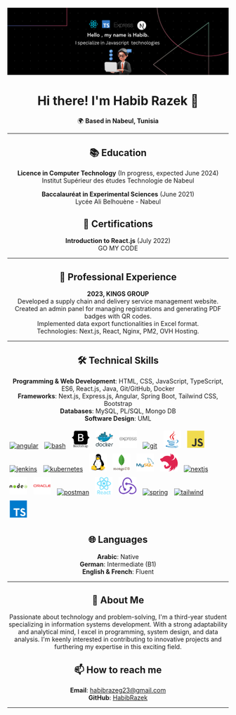 ![Banner](banner.png)
<div align="center">


# Hi there! I'm Habib Razek 👋

🌍 **Based in Nabeul, Tunisia**

---

## 📚 Education

**Licence in Computer Technology** (In progress, expected June 2024)  
Institut Supérieur des études Technologie de Nabeul

**Baccalauréat in Experimental Sciences** (June 2021)  
Lycée Ali Belhouène - Nabeul

## 📜 Certifications

**Introduction to React.js** (July 2022)  
GO MY CODE

---

## 💼 Professional Experience

**2023, KINGS GROUP**  
Developed a supply chain and delivery service management website.  
Created an admin panel for managing registrations and generating PDF badges with QR codes.  
Implemented data export functionalities in Excel format.  
Technologies: Next.js, React, Nginx, PM2, OVH Hosting.

---

## 🛠️ Technical Skills

**Programming & Web Development**: HTML, CSS, JavaScript, TypeScript, ES6, React.js, Java, Git/GitHub, Docker  
**Frameworks**: Next.js, Express.js, Angular, Spring Boot, Tailwind CSS, Bootstrap  
**Databases**: MySQL, PL/SQL, Mongo DB  
**Software Design**: UML

<p style="text-align: left;">
    <a href="https://angular.io" target="_blank" rel="noreferrer" style="display: inline-block; margin: 5px;">
        <img src="https://angular.io/assets/images/logos/angular/angular.svg" alt="angular" width="40" height="40"/>
    </a>
    <a href="https://www.gnu.org/software/bash/" target="_blank" rel="noreferrer" style="display: inline-block; margin: 5px;">
        <img src="https://www.vectorlogo.zone/logos/gnu_bash/gnu_bash-icon.svg" alt="bash" width="40" height="40"/>
    </a>
    <a href="https://getbootstrap.com" target="_blank" rel="noreferrer" style="display: inline-block; margin: 5px;">
        <img src="https://raw.githubusercontent.com/devicons/devicon/master/icons/bootstrap/bootstrap-plain-wordmark.svg" alt="bootstrap" width="40" height="40"/>
    </a>
    <a href="https://www.docker.com/" target="_blank" rel="noreferrer" style="display: inline-block; margin: 5px;">
        <img src="https://raw.githubusercontent.com/devicons/devicon/master/icons/docker/docker-original-wordmark.svg" alt="docker" width="40" height="40"/>
    </a>
    <a href="https://expressjs.com" target="_blank" rel="noreferrer" style="display: inline-block; margin: 5px;">
        <img src="https://raw.githubusercontent.com/devicons/devicon/master/icons/express/express-original-wordmark.svg" alt="express" width="40" height="40"/>
    </a>
    <a href="https://git-scm.com/" target="_blank" rel="noreferrer" style="display: inline-block; margin: 5px;">
        <img src="https://www.vectorlogo.zone/logos/git-scm/git-scm-icon.svg" alt="git" width="40" height="40"/>
    </a>
    <a href="https://www.java.com" target="_blank" rel="noreferrer" style="display: inline-block; margin: 5px;">
        <img src="https://raw.githubusercontent.com/devicons/devicon/master/icons/java/java-original.svg" alt="java" width="40" height="40"/>
    </a>
    <a href="https://developer.mozilla.org/en-US/docs/Web/JavaScript" target="_blank" rel="noreferrer" style="display: inline-block; margin: 5px;">
        <img src="https://raw.githubusercontent.com/devicons/devicon/master/icons/javascript/javascript-original.svg" alt="javascript" width="40" height="40"/>
    </a>
    <a href="https://www.jenkins.io" target="_blank" rel="noreferrer" style="display: inline-block; margin: 5px;">
        <img src="https://www.vectorlogo.zone/logos/jenkins/jenkins-icon.svg" alt="jenkins" width="40" height="40"/>
    </a>
    <a href="https://kubernetes.io" target="_blank" rel="noreferrer" style="display: inline-block; margin: 5px;">
        <img src="https://www.vectorlogo.zone/logos/kubernetes/kubernetes-icon.svg" alt="kubernetes" width="40" height="40"/>
    </a>
    <a href="https://www.linux.org/" target="_blank" rel="noreferrer" style="display: inline-block; margin: 5px;">
        <img src="https://raw.githubusercontent.com/devicons/devicon/master/icons/linux/linux-original.svg" alt="linux" width="40" height="40"/>
    </a>
    <a href="https://www.mongodb.com/" target="_blank" rel="noreferrer" style="display: inline-block; margin: 5px;">
        <img src="https://raw.githubusercontent.com/devicons/devicon/master/icons/mongodb/mongodb-original-wordmark.svg" alt="mongodb" width="40" height="40"/>
    </a>
    <a href="https://www.mysql.com/" target="_blank" rel="noreferrer" style="display: inline-block; margin: 5px;">
        <img src="https://raw.githubusercontent.com/devicons/devicon/master/icons/mysql/mysql-original-wordmark.svg" alt="mysql" width="40" height="40"/>
    </a>
    <a href="https://nestjs.com/" target="_blank" rel="noreferrer" style="display: inline-block; margin: 5px;">
        <img src="https://raw.githubusercontent.com/devicons/devicon/master/icons/nestjs/nestjs-plain.svg" alt="nestjs" width="40" height="40"/>
    </a>
    <a href="https://nextjs.org/" target="_blank" rel="noreferrer" style="display: inline-block; margin: 5px;">
        <img src="https://cdn.worldvectorlogo.com/logos/nextjs-2.svg" alt="nextjs" width="40" height="40"/>
    </a>
    <a href="https://nodejs.org" target="_blank" rel="noreferrer" style="display: inline-block; margin: 5px;">
        <img src="https://raw.githubusercontent.com/devicons/devicon/master/icons/nodejs/nodejs-original-wordmark.svg" alt="nodejs" width="40" height="40"/>
    </a>
    <a href="https://www.oracle.com/" target="_blank" rel="noreferrer" style="display: inline-block; margin: 5px;">
        <img src="https://raw.githubusercontent.com/devicons/devicon/master/icons/oracle/oracle-original.svg" alt="oracle" width="40" height="40"/>
    </a>
    <a href="https://postman.com" target="_blank" rel="noreferrer" style="display: inline-block; margin: 5px;">
        <img src="https://www.vectorlogo.zone/logos/getpostman/getpostman-icon.svg" alt="postman" width="40" height="40"/>
    </a>
    <a href="https://reactjs.org/" target="_blank" rel="noreferrer" style="display: inline-block; margin: 5px;">
        <img src="https://raw.githubusercontent.com/devicons/devicon/master/icons/react/react-original-wordmark.svg" alt="react" width="40" height="40"/>
    </a>
    <a href="https://redux.js.org" target="_blank" rel="noreferrer" style="display: inline-block; margin: 5px;">
        <img src="https://raw.githubusercontent.com/devicons/devicon/master/icons/redux/redux-original.svg" alt="redux" width="40" height="40"/>
    </a>
    <a href="https://spring.io/" target="_blank" rel="noreferrer" style="display: inline-block; margin: 5px;">
        <img src="https://www.vectorlogo.zone/logos/springio/springio-icon.svg" alt="spring" width="40" height="40"/>
    </a>
    <a href="https://tailwindcss.com/" target="_blank" rel="noreferrer" style="display: inline-block; margin: 5px;">
        <img src="https://www.vectorlogo.zone/logos/tailwindcss/tailwindcss-icon.svg" alt="tailwind" width="40" height="40"/>
    </a>
    <a href="https://www.typescriptlang.org/" target="_blank" rel="noreferrer" style="display: inline-block; margin: 5px;">
        <img src="https://raw.githubusercontent.com/devicons/devicon/master/icons/typescript/typescript-original.svg" alt="typescript" width="40" height="40"/>
    </a>
</p>


## 🌐 Languages

**Arabic**: Native  
**German**: Intermediate (B1)  
**English & French**: Fluent

---

## 🚀 About Me

Passionate about technology and problem-solving, I'm a third-year student specializing in information systems development. With a strong adaptability and analytical mind, I excel in programming, system design, and data analysis. I'm keenly interested in contributing to innovative projects and furthering my expertise in this exciting field.

## 📫 How to reach me

**Email**: [habibrazeg23@gmail.com](mailto:habibrazeg23@gmail.com)  
**GitHub**: [HabibRazek](https://github.com/HabibRazek)

---




</div>

<!--
**HabibRazek/HabibRazek** is a ✨ _special_ ✨ repository because its `README.md` (this file) appears on your GitHub profile.

Here are some ideas to get you started:

- 🔭 I’m currently working on ...
- 🌱 I’m currently learning ...
- 👯 I’m looking to collaborate on ...
- 🤔 I’m looking for help with ...
- 💬 Ask me about ...
- 📫 How to reach me: ...
- 😄 Pronouns: ...
- ⚡ Fun fact: ...
-->
